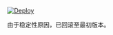 [![Deploy](https://www.herokucdn.com/deploy/button.png)](https://dashboard.heroku.com/new?template=https://github.com/xkh01/xray-heroku)

由于稳定性原因，已回滚至最初版本。